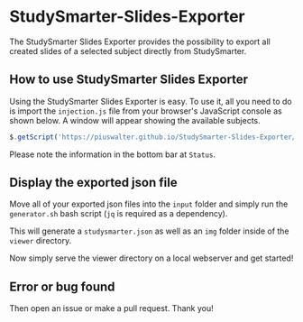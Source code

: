 # StudySmarter-Slides-Exporter

The StudySmarter Slides Exporter provides the possibility to export all created slides of a selected subject directly from StudySmarter.


## How to use StudySmarter Slides Exporter

Using the StudySmarter Slides Exporter is easy. To use it, all you need to do is import the `injection.js` file from your browser's JavaScript console as shown below. A window will appear showing the available subjects.

```javascript
$.getScript('https://piuswalter.github.io/StudySmarter-Slides-Exporter/injection.js');
```

Please note the information in the bottom bar at `Status`.

## Display the exported json file

Move all of your exported json files into the `input` folder and simply run the `generator.sh` bash script (`jq` is required as a dependency).

This will generate a `studysmarter.json` as well as an `img` folder inside of the `viewer` directory.

Now simply serve the viewer directory on a local webserver and get started!

## Error or bug found

Then open an issue or make a pull request. Thank you!

